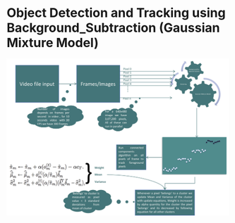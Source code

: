 # Object Detection and Tracking using Background_Subtraction (Gaussian Mixture Model)

![alt text](https://github.com/pnagula/Background_Subtraction/blob/master/Video_Analytics.jpg)
